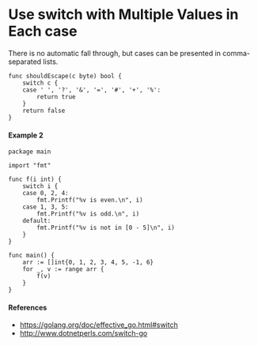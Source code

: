 
# Use switch with Multiple Values in Each case

There is no automatic fall through, but cases can be presented in comma-separated lists.

    func shouldEscape(c byte) bool {
        switch c {
        case ' ', '?', '&', '=', '#', '+', '%':
            return true
        }
        return false
    }

#### Example 2
    package main

    import "fmt"

    func f(i int) {
        switch i {
        case 0, 2, 4:
            fmt.Printf("%v is even.\n", i)
        case 1, 3, 5:
            fmt.Printf("%v is odd.\n", i)
        default:
            fmt.Printf("%v is not in [0 - 5]\n", i)
        }
    }

    func main() {
        arr := []int{0, 1, 2, 3, 4, 5, -1, 6}
        for _, v := range arr {
            f(v)
        }
    }

#### References
* <https://golang.org/doc/effective_go.html#switch>
* <http://www.dotnetperls.com/switch-go>